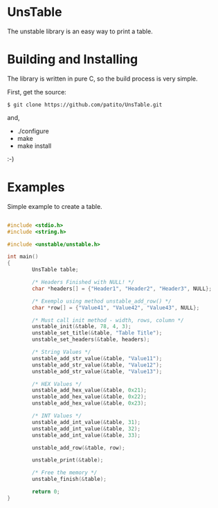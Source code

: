 UnsTable
========

The unstable library is an easy way to print a table.

Building and Installing
=======================

The library is written in pure C, so the build process is very simple.

First, get the source:

    $ git clone https://github.com/patito/UnsTable.git

and,

* ./configure
* make
* make install

:-)

Examples
==========

Simple example to create a table.

```c

#include <stdio.h>
#include <string.h>

#include <unstable/unstable.h>

int main()
{
        UnsTable table;

        /* Headers Finished with NULL! */        
        char *headers[] = {"Header1", "Header2", "Header3", NULL};

        /* Exemplo using method unstable_add_row() */
        char *row[] = {"Value41", "Value42", "Value43", NULL};

        /* Must call init method - width, rows, column */
        unstable_init(&table, 78, 4, 3);
        unstable_set_title(&table, "Table Title");
        unstable_set_headers(&table, headers);

        /* String Values */ 
        unstable_add_str_value(&table, "Value11");
        unstable_add_str_value(&table, "Value12");
        unstable_add_str_value(&table, "Value13");

        /* HEX Values */ 
        unstable_add_hex_value(&table, 0x21);
        unstable_add_hex_value(&table, 0x22);
        unstable_add_hex_value(&table, 0x23);

        /* INT Values */ 
        unstable_add_int_value(&table, 31);
        unstable_add_int_value(&table, 32);
        unstable_add_int_value(&table, 33);

        unstable_add_row(&table, row);

        unstable_print(&table);

        /* Free the memory */
        unstable_finish(&table);

        return 0;
}

```

